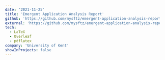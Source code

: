 ```yaml
---
date: '2021-11-25'
title: 'Emergent Application Analysis Report'
github: 'https://github.com/mysftz/emergent-application-analysis-report'
external: 'https://github.com/mysftz/emergent-application-analysis-report/document/main.pdf'
tech:
  - LaTeX
  - Overleaf
  - pdflatex
company: 'University of Kent'
showInProjects: false
---
```

